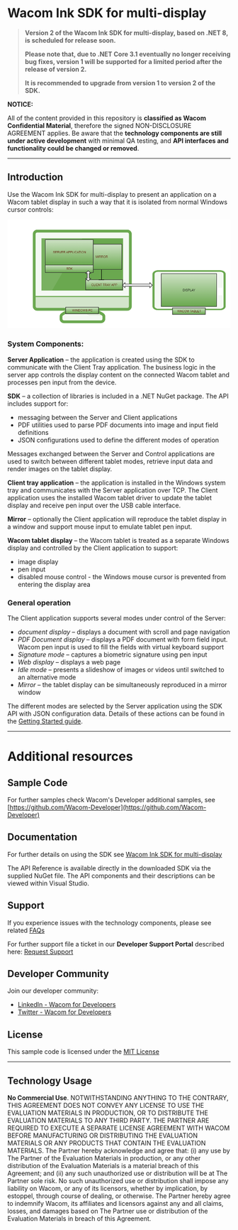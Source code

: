 # Wacom Ink SDK for multi-display


> **Version 2 of the Wacom Ink SDK for multi-display, based on .NET 8, is scheduled for release soon.** 
>
> **Please note that, due to .NET Core 3.1 eventually no longer receiving bug fixes, version 1 will be supported for a limited period after the release of version 2.**
>
> **It is recommended to upgrade from version 1 to version 2 of the SDK.** 


**NOTICE:**

All of the content provided in this repository is **classified as Wacom Confidential Material**, therefore the signed NON-DISCLOSURE AGREEMENT applies.
Be aware that the **technology components are still under active development** with minimal QA testing, and **API interfaces and functionality could be changed or removed**.

---

## **Introduction**

Use the Wacom Ink SDK for multi-display to present an application on a Wacom tablet display in such a way that it is isolated from normal Windows cursor controls:

![Overview](./media/sdk-components.png)

### **System Components:**

**Server Application** – the application is created using the SDK to communicate with the Client Tray application. The business logic in the server app controls the display content on the connected Wacom tablet and processes pen input from the device.

**SDK** – a collection of libraries is included in a .NET NuGet package. The API includes support for:

- messaging between the Server and Client applications
- PDF utilities used to parse PDF documents into image and input field definitions  
- JSON configurations used to define the different modes of operation

Messages exchanged between the Server and Control applications are used to switch between different tablet modes, retrieve input data and render images on the tablet display.

**Client tray application** – the application is installed in the Windows system tray and communicates with the Server application over TCP. The Client application uses the installed Wacom tablet driver to update the tablet display and receive pen input over the USB cable interface.

**Mirror** – optionally the Client application will reproduce the tablet display in a window and support mouse input to emulate tablet pen input.

**Wacom tablet display** – the Wacom tablet is treated as a separate Windows display and controlled by the Client application to support:

- image display
- pen input
- disabled mouse control - the Windows mouse cursor is prevented from entering the display area

### General operation

The Client application supports several modes under control of the Server:

* *document display* – displays a document with scroll and page navigation
* *PDF Document display* – displays a PDF document with form field input. Wacom pen input is used to fill the fields with virtual keyboard support
* *Signature mode* – captures a biometric signature using pen input  
* *Web display* – displays a web page
* *Idle mode* – presents a slideshow of images or videos until switched to an alternative mode
* *Mirror* – the tablet display can be simultaneously reproduced in a mirror window

The different modes are selected by the Server application using the SDK API with JSON configuration data. 
Details of these actions can be found in the [Getting Started guide](GETTING-STARTED.md).

---
# Additional resources 

## Sample Code
For further samples check Wacom's Developer additional samples, see [https://github.com/Wacom-Developer](https://github.com/Wacom-Developer)

## Documentation
For further details on using the SDK see [Wacom Ink SDK for multi-display](http://developer-docs.wacom.com/sdk-for-multi-display/) 

The API Reference is available directly in the downloaded SDK via the supplied NuGet file. The API components and their descriptions can be viewed within Visual Studio. 

## Support
If you experience issues with the technology components, please see related [FAQs](https://developer-support.wacom.com/hc/en-us)

For further support file a ticket in our **Developer Support Portal** described here: [Request Support](https://developer-support.wacom.com/hc/en-us/requests/new)

## Developer Community 
Join our developer community:

- [LinkedIn - Wacom for Developers](https://www.linkedin.com/company/wacom-for-developers/)
- [Twitter - Wacom for Developers](https://twitter.com/Wacomdevelopers)

## License 
This sample code is licensed under the [MIT License](https://choosealicense.com/licenses/mit/)

---

## Technology Usage
**No Commercial Use**. NOTWITHSTANDING ANYTHING TO THE CONTRARY, THIS AGREEMENT DOES NOT CONVEY ANY LICENSE TO USE THE EVALUATION MATERIALS IN PRODUCTION, OR TO DISTRIBUTE THE EVALUATION MATERIALS TO ANY THIRD PARTY. THE PARTNER ARE REQUIRED TO EXECUTE A SEPARATE LICENSE AGREEMENT WITH WACOM BEFORE MANUFACTURING OR DISTRIBUTING THE EVALUATION MATERIALS OR ANY PRODUCTS THAT CONTAIN THE EVALUATION MATERIALS. The Partner hereby acknowledge and agree that: (i) any use by The Partner of the Evaluation Materials in production, or any other distribution of the Evaluation Materials is a material breach of this Agreement; and (ii) any such unauthorized use or distribution will be at The Partner sole risk. No such unauthorized use or distribution shall impose any liability on Wacom, or any of its licensors, whether by implication, by estoppel, through course of dealing, or otherwise. The Partner hereby agree to indemnify Wacom, its affiliates and licensors against any and all claims, losses, and damages based on The Partner use or distribution of the Evaluation Materials in breach of this Agreement.


